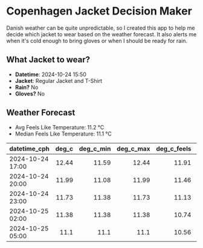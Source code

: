 
# Copenhagen Jacket Decision Maker

Danish weather can be quite unpredictable, so I created this app to help me decide which jacket to wear based on the weather forecast. 
It also alerts me when it's cold enough to bring gloves or when I should be ready for rain.

## What Jacket to wear?

- **Datetime**: 2024-10-24 15:50
- **Jacket**: Regular Jacket and T-Shirt
- **Rain?** No
- **Gloves?** No

## Weather Forecast
- Avg Feels Like Temperature: 11.2 °C
- Median Feels Like Temperature: 11.1 °C

| datetime_cph     |   deg_c |   deg_c_min |   deg_c_max |   deg_c_feels | weather   | wind   | rain   |
|:-----------------|--------:|------------:|------------:|--------------:|:----------|:-------|:-------|
| 2024-10-24 17:00 |   12.44 |       11.59 |       12.44 |         11.91 | Clouds    | Low    | None   |
| 2024-10-24 20:00 |   11.99 |       11.08 |       11.99 |         11.46 | Clouds    | Low    | None   |
| 2024-10-24 23:00 |   11.73 |       11.38 |       11.73 |         11.13 | Clouds    | Low    | None   |
| 2024-10-25 02:00 |   11.38 |       11.38 |       11.38 |         10.74 | Clear     | Low    | None   |
| 2024-10-25 05:00 |   11.1  |       11.1  |       11.1  |         10.56 | Clear     | Low    | None   |
        
